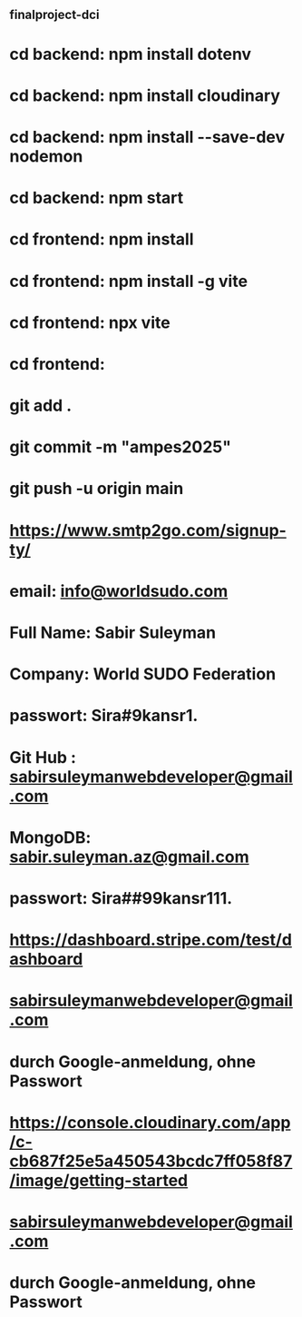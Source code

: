 ## finalproject-dci

# cd backend: npm install dotenv
# cd backend: npm install cloudinary
# cd backend: npm install --save-dev nodemon
# cd backend: npm start

# cd frontend: npm install
# cd frontend: npm install -g vite
# cd frontend: npx vite
# cd frontend: 

# git add .
# git commit -m "ampes2025"
# git push -u origin main

# https://www.smtp2go.com/signup-ty/
# email: info@worldsudo.com
# Full Name: Sabir Suleyman
# Company: World SUDO Federation
# passwort: Sira#9kansr1.

# Git Hub : sabirsuleymanwebdeveloper@gmail.com

# MongoDB:  sabir.suleyman.az@gmail.com
# passwort: Sira##99kansr111.

# https://dashboard.stripe.com/test/dashboard
# sabirsuleymanwebdeveloper@gmail.com
# durch Google-anmeldung, ohne Passwort

# https://console.cloudinary.com/app/c-cb687f25e5a450543bcdc7ff058f87/image/getting-started
# sabirsuleymanwebdeveloper@gmail.com
# durch Google-anmeldung, ohne Passwort